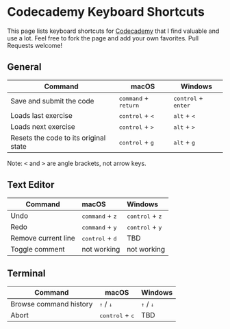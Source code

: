 # Codecademy Keyboard Shortcuts

This page lists keyboard shortcuts for [Codecademy](https://www.codecademy.com) that I find valuable and use a lot. Feel free to fork the page and add your own favorites. Pull Requests welcome!

## General

| Command | macOS | Windows | 
| ------- | -------- | ------- |
| Save and submit the code | <kbd>command</kbd> + <kbd>return</kbd> | <kbd>control</kbd> + <kbd>enter</kbd> |
| Loads last exercise                   | <kbd>control</kbd> + <kbd><</kbd> | <kbd>alt</kbd> + <kbd><</kbd> |
| Loads next exercise                   | <kbd>control</kbd> + <kbd>></kbd> | <kbd>alt</kbd> + <kbd>></kbd> |
| Resets the code to its original state | <kbd>control</kbd> + <kbd>g</kbd> | <kbd>alt</kbd> + <kbd>g</kbd> |

Note: <kbd><</kbd> and <kbd>></kbd> are angle brackets, not arrow keys.

## Text Editor

| Command                               | macOS    | Windows |
| ------------------------------------- |:-------- |:------- |
| Undo                                   | <kbd>command</kbd> + <kbd>z</kbd> | <kbd>control</kbd> + <kbd>z</kbd> |
| Redo                           | <kbd>command</kbd> + <kbd>y</kbd> | <kbd>control</kbd> + <kbd>y</kbd> |
| Remove current line | <kbd>control</kbd> + <kbd>d</kbd> | TBD |
| Toggle comment | not working | not working |

## Terminal

| Command | macOS | Windows |
| ------- | -------- | ------- |
| Browse command history | <kbd>↑</kbd> / <kbd>↓</kbd> | <kbd>↑</kbd> / <kbd>↓</kbd> |
| Abort | <kbd>control</kbd> + <kbd>c</kbd> | TBD |

